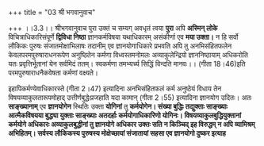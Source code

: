 +++
title = "03 श्री भगवानुवाच"

+++
।।3.3।। श्रीभगवानुवाच पुरा उक्तं च सम्यग् अवधृतं त्वया **पुरा** अपि
**अस्मिन् लोके** विचित्राधिकारिसंपूर्णे **द्विविधा निष्ठा**
ज्ञानकर्मविषया यथाधिकारम् असंकीर्णा एव **मया उक्ता।** न हि सर्वो लौकिकः
पुरुषः संजातमोक्षाभिलाषः तदानीम् एव ज्ञानयोगाधिकारे प्रभवति अपि तु
अनभिसंहितफलेन केवलपरमपुरुषाराधनरूपेण अनुष्ठितेन कर्मणा विध्वस्तमनोमलः
अव्याकुलेन्द्रियो ज्ञाननिष्ठायाम् अधिकरोति यतः प्रवृत्तिर्भूतानां येन
सर्वमिदं ततम्। स्वकर्मणा तमभ्यर्च्य सिद्धिं विन्दति मानवः।। (गीता
18।46)इति परमपुरुषाराधनैकवेषता कर्मणां वक्ष्यते।  
  
इहापिकर्मण्येवाधिकारस्ते (गीता 2।47) इत्यादिना अनभिसंहितफलं कर्म
अनुष्ठेयं विधाय तेन विषयव्याकुलतारूपमोहाद् उत्तीर्णबुद्धेःप्रजहाति यदा
कामान् (गीता 2।55) इत्यादिना ज्ञानयोग उदितः। अतः **साङ्ख्यानाम्** एव
**ज्ञानयोगेन** स्थितिः उक्ता **योगिनां** तु **कर्मयोगेन। संख्या बुद्धिः
तद्युक्ताः साङ्ख्याः आत्मैकविषयया बुद्ध्या युक्ताः साङ्ख्याः अतदर्हाः
कर्मयोगाधिकारिणो योगिनः। विषयव्याकुलबुद्धियुक्तानां कर्मयोगे अधिकारः
अव्याकुलबुद्धीनां तु ज्ञानयोगे अधिकार उक्तः सति न किञ्चिद् इह विरुद्धम्
न अपि व्यामिश्रम् अभिहितम्। सर्वस्य लौकिकस्य पुरुषस्य मोक्षेच्छायां
संजातायां सहसा एव ज्ञानयोगो दुष्कर इत्याह**
